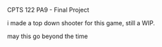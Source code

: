 CPTS 122 PA9 - Final Project

i made a top down shooter for this game, still a WIP. 

may this go beyond the time
